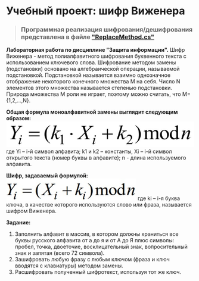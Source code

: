 # Учебный проект: шифр Виженера
> ### Программная реализация шифрования/дешифрования представлена в файле ["ReplaceMethod.cs"](https://github.com/alekseqkravtsov/TheVigenerCipher/blob/main/InfoDefendLab2/ReplaceMethod.cs)
**Лабораторная работа по дисциплине "Защита информации".** 
Шифр Виженера - метод полиалфавитного шифрования буквенного текста с использованием ключевого слова.
Шифрование методом замены (подстановки) основано на алгебраической операции, называемой подстановкой.
Подстановкой называется взаимно однозначное отображение некоторого конечного множества М на себя.
Число N элементов этого множества называется степенью подстановки. Природа множества М роли не играет,
поэтому можно считать, что М={1,2,...,N}.

**Общая формула моноалфавитной замены выглядит следующим образом:**
![alt text](https://github.com/alekseqkravtsov/TheVigenerCipher/blob/main/images/KkseihP5arI.jpg)
где Yi – i-й символ алфавита; k1 и k2 – константы, Xi – i-й символ открытого текста (номер буквы в алфавите);
n - длина используемого алфавита.

**Шифр, задаваемый формулой:**
![alt text](https://github.com/alekseqkravtsov/TheVigenerCipher/blob/main/images/AodZ5B1WQK0.jpg)
где ki – i-я буква ключа, в качестве которого используются слово или фраза, называется шифром Виженера.

**Задание:**
1. Заполнить алфавит в массив, в котором должны храниться все буквы
русского алфавита от а до я и от А до Я плюс символы: пробел, точка,
двоеточие, восклицательный знак, вопросительный знак и запятая (всего 72
символа).
2. Зашифровать любую фразу с любым ключом (фраза и ключ вводятся с
клавиатуры) методом замены.
3. Расшифровать полученный шифротекст, используя тот же ключ.
